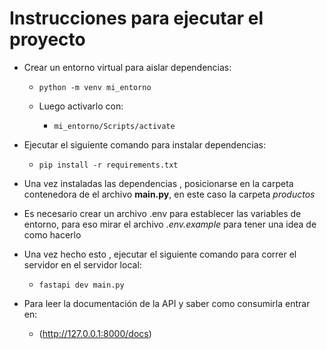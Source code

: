 # Instrucciones para ejecutar el proyecto

* Crear un entorno virtual para aislar dependencias:
    * `python -m venv mi_entorno`
   
    * Luego activarlo con:
      * `mi_entorno/Scripts/activate`
  
  
* Ejecutar el siguiente comando para instalar dependencias:
    * `pip install -r requirements.txt`

* Una vez instaladas las dependencias , posicionarse en la carpeta contenedora de el archivo **main.py**, en este caso la carpeta *productos*

* Es necesario crear un archivo .env para establecer las variables de entorno, para eso mirar el archivo *.env.example* para tener una idea de como hacerlo

* Una vez hecho esto , ejecutar el siguiente comando para correr el servidor en el servidor local:
    * `fastapi dev main.py`

* Para leer la documentación de la API y saber como consumirla entrar en:
    * (http://127.0.0.1:8000/docs)
  
  
